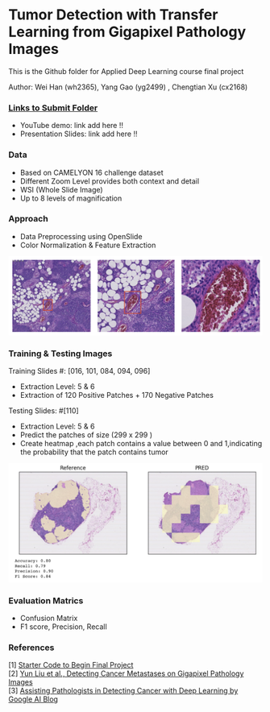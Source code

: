 # Tumor Detection with Transfer Learning from Gigapixel Pathology Images

This is the Github folder for Applied Deep Learning course final project

Author: Wei Han (wh2365), Yang Gao (yg2499) , Chengtian Xu (cx2168) 

### [Links to Submit Folder](https://github.com/gyoung2014/tumor_cancer_prediction/tree/master/Submit%20Folder)
* YouTube demo: link add here !! <br>
* Presentation Slides:  link add here !!

### Data

* Based on CAMELYON 16 challenge dataset
* Different Zoom Level provides both context and detail
* WSI (Whole Slide Image)
* Up to 8 levels of magnification

### Approach

* Data Preprocessing using OpenSlide
* Color Normalization & Feature Extraction

![alt text](https://github.com/gyoung2014/tumor_cancer_prediction/blob/master/README%20IMAGE/README_IMAGE1.png "Logo Title Text 1")

### Training & Testing Images

Training Slides #: [016, 101, 084, 094, 096]
* Extraction Level: 5 & 6
* Extraction of 120 Positive Patches + 170 Negative Patches

Testing Slides: #[110]
* Extraction Level: 5 & 6
* Predict the patches of size (299 x 299 )
* Create heatmap ,each patch contains a value between 0 and 1,indicating the probability that the patch contains tumor

![alt text](https://github.com/gyoung2014/tumor_cancer_prediction/blob/master/README%20IMAGE/readme_image2.png "Logo Title Text 1")

### Evaluation Matrics

* Confusion Matrix
* F1 score, Precision, Recall

### References
[1] [Starter Code to Begin Final Project](https://github.com/random-forests/applied-dl/blob/master/project/starter-code.ipynb)<br>
[2] [Yun Liu et al., Detecting Cancer Metastases on Gigapixel Pathology Images](https://arxiv.org/abs/1703.02442)<br>
[3] [Assisting Pathologists in Detecting Cancer with Deep Learning by Google AI Blog](https://ai.googleblog.com/2017/03/assisting-pathologists-in-detecting.html)
